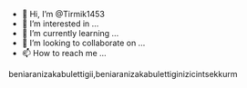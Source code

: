 - 👋 Hi, I’m @Tirmik1453
- 👀 I’m interested in ...
- 🌱 I’m currently learning ...
- 💞️ I’m looking to collaborate on ...
- 📫 How to reach me ...

<!---
Tirmik1453/Tirmik1453 is a ✨ special ✨ repository because its `README.md` (this file) appears on your GitHub profile.
You can click the Preview link to take a look at your changes.
--->
beniaranizakabulettigii,beniaranizakabulettiginizicintsekkurm
